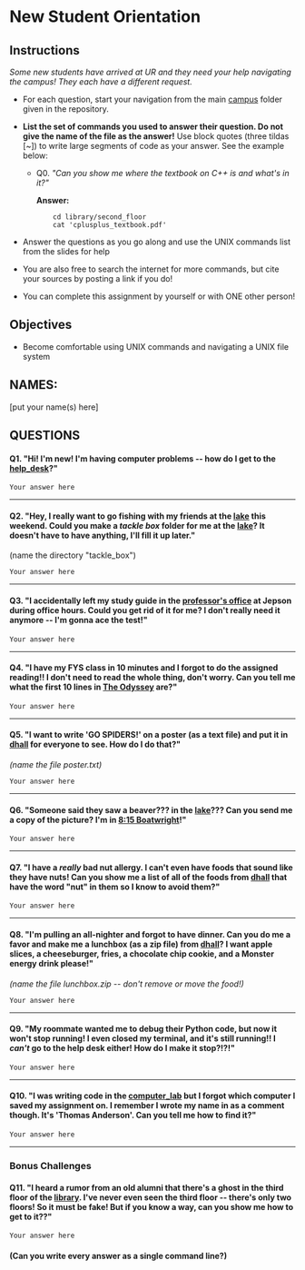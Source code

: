# New Student Orientation

## Instructions

*Some new students have arrived at UR and they need your help navigating the campus! They each have a different request.* 

* For each question, start your navigation from the main [campus](/campus/) folder given in the repository. 
* **List the set of commands you used to answer their question. Do not give the name of the file as the answer!** Use block quotes (three tildas [~]) to write large segments of code as your answer. See the example below:
    
    - Q0. 
        *"Can you show me where the textbook on C++ is and what's in it?"*

        **Answer:**
        ``` 
            cd library/second_floor
            cat 'cplusplus_textbook.pdf'
        ```

* Answer the questions as you go along and use the UNIX commands list from the slides for help
* You are also free to search the internet for more commands, but cite your sources by posting a link if you do!

* You can complete this assignment by yourself or with ONE other person!


## Objectives

- Become comfortable using UNIX commands and navigating a UNIX file system



## NAMES: 
[put your name(s) here]


## QUESTIONS


#### Q1. "Hi! I'm new! I'm having computer problems -- how do I get to the [help_desk](jepson/help_desk)?"
```
Your answer here
```

---
#### Q2. "Hey, I really want to go fishing with my friends at the [lake](/campus/lake/) this weekend. Could you make a *tackle box* folder for me at the [lake](/campus/lake/)? It doesn't have to have anything, I'll fill it up later."
(name the directory "tackle_box")
```
Your answer here
```

---
#### Q3. "I accidentally left my study guide in the [professor's office](/campus/jepson/professors_office/) at Jepson during office hours. Could you get rid of it for me? I don't really need it anymore -- I'm gonna ace the test!"
```
Your answer here
```


---
#### Q4. "I have my FYS class in 10 minutes and I forgot to do the assigned reading!! I don't need to read the whole thing, don't worry. Can you tell me what the first 10 lines in [The Odyssey](campus/library/second_floor/odyssey.txt) are?" 

```
Your answer here
```

---
#### Q5. "I want to write 'GO SPIDERS!' on a poster (as a text file) and put it in [dhall](/campus/dhall/) for everyone to see. How do I do that?"
*(name the file poster.txt)*
```
Your answer here
```

---
#### Q6. "Someone said they saw a beaver??? in the [lake](/campus/lake/)??? Can you send me a copy of the picture? I'm in [8:15 Boatwright](campus/library/first_floor/8_15)!"
```
Your answer here
```

---
#### Q7. "I have a *really* bad nut allergy. I can't even have foods that sound like they have nuts! Can you show me a list of all of the foods from [dhall](/campus/dhall/) that have the word "nut" in them so I know to avoid them?"
```
Your answer here
```

---
#### Q8. "I'm pulling an all-nighter and forgot to have dinner. Can you do me a favor and make me a lunchbox (as a zip file) from [dhall](/campus/dhall/)? I want apple slices, a cheeseburger, fries, a chocolate chip cookie, and a Monster energy drink please!"
*(name the file lunchbox.zip -- don't remove or move the food!)*
```
Your answer here
```

---
#### Q9. "My roommate wanted me to debug their Python code, but now it won't stop running! I even closed my terminal, and it's still running!! I *can't* go to the help desk either! How do I make it stop?!?!"
```
Your answer here
```

---
#### Q10. "I was writing code in the [computer_lab](/campus/jepson/computer_lab/) but I forgot which computer I saved my assignment on. I remember I wrote my name in as a comment though. It's 'Thomas Anderson'. Can you tell me how to find it?"
```
Your answer here
```



---

### Bonus Challenges

#### Q11. "I heard a rumor from an old alumni that there's a ghost in the third floor of the [library](/campus/library/). I've never even seen the third floor -- there's only two floors! So it must be fake! But if you know a way, can you show me how to get to it??"
```
Your answer here
```


#### (Can you write every answer as a single command line?)
